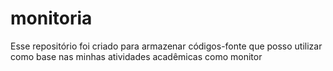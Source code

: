 # monitoria
Esse repositório foi criado para armazenar códigos-fonte que posso utilizar como base nas minhas atividades acadêmicas como monitor
